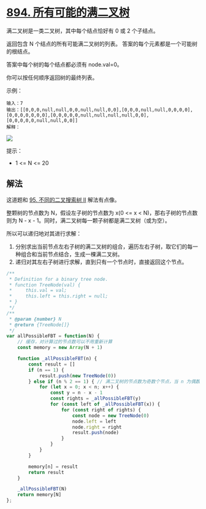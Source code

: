 # [894. 所有可能的满二叉树](https://leetcode-cn.com/problems/all-possible-full-binary-trees/)

满二叉树是一类二叉树，其中每个结点恰好有 0 或 2 个子结点。

返回包含 N 个结点的所有可能满二叉树的列表。 答案的每个元素都是一个可能树的根结点。

答案中每个树的每个结点都必须有 node.val=0。

你可以按任何顺序返回树的最终列表。

示例：
```
输入：7
输出：[[0,0,0,null,null,0,0,null,null,0,0],[0,0,0,null,null,0,0,0,0],[0,0,0,0,0,0,0],[0,0,0,0,0,null,null,null,null,0,0],[0,0,0,0,0,null,null,0,0]]
解释：
```
![](https://aliyun-lc-upload.oss-cn-hangzhou.aliyuncs.com/aliyun-lc-upload/uploads/2018/08/24/fivetrees.png)

提示：

* 1 <= N <= 20

## 解法
这道题和 [95. 不同的二叉搜索树 II](https://github.com/woai3c/leetcode/blob/master/medium/unique-binary-search-trees-ii.md) 解法有点像。

整颗树的节点数为 N，假设左子树的节点数为 x(0 <= x < N)，那右子树的节点数则为 N - x - 1。同时，满二叉树每一颗子树都是满二叉树（或为空）。

所以可以递归地对其进行求解：
1. 分别求出当前节点左右子树的满二叉树的组合，遍历左右子树，取它们的每一种组合和当前节点结合，生成一棵满二叉树。
2. 递归对其左右子树进行求解，直到只有一个节点时，直接返回这个节点。

```js
/**
 * Definition for a binary tree node.
 * function TreeNode(val) {
 *     this.val = val;
 *     this.left = this.right = null;
 * }
 */
/**
 * @param {number} N
 * @return {TreeNode[]}
 */
var allPossibleFBT = function(N) {
    // 缓存，对计算过的节点数可以不用重新计算
    const memory = new Array(N + 1)

    function _allPossibleFBT(n) {
        const result = []
        if (n == 1) {
            result.push(new TreeNode(0))
        } else if (n % 2 == 1) { // 满二叉树的节点数为奇数个节点，当 n 为偶数时跳过
            for (let x = 0; x < n; x++) {
                const y = n - x - 1
                const rights = _allPossibleFBT(y)
                for (const left of _allPossibleFBT(x)) {
                    for (const right of rights) {
                        const node = new TreeNode(0)
                        node.left = left
                        node.right = right
                        result.push(node)
                    }
                }
            }
        }

        memory[n] = result
        return result
    }

    _allPossibleFBT(N)
    return memory[N]
};
```
